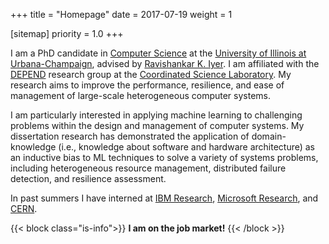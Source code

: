 +++
title = "Homepage"
date = 2017-07-19
weight = 1

[sitemap]
  priority = 1.0
+++

I am a PhD candidate in [Computer Science][cs@uiuc] at the [University of Illinois at
Urbana-Champaign][uiuc], advised by [Ravishankar K. Iyer][rkiyer]. I am affiliated with the
[DEPEND][] research group at the [Coordinated Science Laboratory][csl]. My research aims to improve
the performance, resilience, and ease of management of large-scale heterogeneous computer systems.

I am particularly interested in applying machine learning to challenging problems within the design
and management of computer systems. My dissertation research has demonstrated the application of
domain-knowledge (i.e., knowledge about software and hardware architecture) as an inductive bias to
ML techniques to solve a variety of systems problems, including heterogeneous resource management,
distributed failure detection, and resilience assessment.

In past summers I have interned at [IBM Research][ibm], [Microsoft Research][msr], and [CERN][].


{{< block class="is-info">}}
  **I am on the job market!**
{{< /block >}}

[uiuc]: https://illinois.edu
[cs@uiuc]: https://cs.illinois.edu
[rkiyer]: https://ece.illinois.edu/about/directory/faculty/rkiyer
[depend]: http://publish.illinois.edu/csldepend/
[csl]: http://csl.illinois.edu/
[cern]: https://cern.ch
[msr]: http://research.microsoft.com
[ibm]: http://ibm.com

